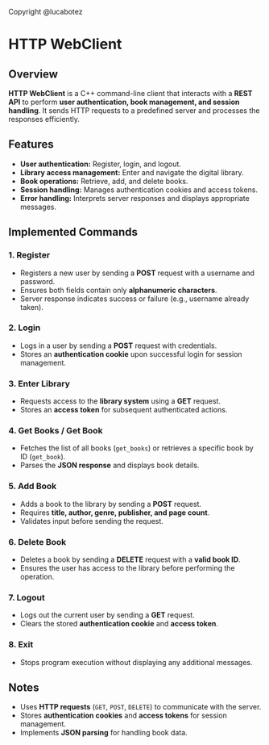 Copyright @lucabotez

# HTTP WebClient

## Overview
**HTTP WebClient** is a C++ command-line client that interacts with a **REST API** to perform **user authentication, book management, and session handling**. It sends HTTP requests to a predefined server and processes the responses efficiently.

## Features
- **User authentication:** Register, login, and logout.
- **Library access management:** Enter and navigate the digital library.
- **Book operations:** Retrieve, add, and delete books.
- **Session handling:** Manages authentication cookies and access tokens.
- **Error handling:** Interprets server responses and displays appropriate messages.

## Implemented Commands

### **1. Register**
- Registers a new user by sending a **POST** request with a username and password.
- Ensures both fields contain only **alphanumeric characters**.
- Server response indicates success or failure (e.g., username already taken).

### **2. Login**
- Logs in a user by sending a **POST** request with credentials.
- Stores an **authentication cookie** upon successful login for session management.

### **3. Enter Library**
- Requests access to the **library system** using a **GET** request.
- Stores an **access token** for subsequent authenticated actions.

### **4. Get Books / Get Book**
- Fetches the list of all books (`get_books`) or retrieves a specific book by ID (`get_book`).
- Parses the **JSON response** and displays book details.

### **5. Add Book**
- Adds a book to the library by sending a **POST** request.
- Requires **title, author, genre, publisher, and page count**.
- Validates input before sending the request.

### **6. Delete Book**
- Deletes a book by sending a **DELETE** request with a **valid book ID**.
- Ensures the user has access to the library before performing the operation.

### **7. Logout**
- Logs out the current user by sending a **GET** request.
- Clears the stored **authentication cookie** and **access token**.

### **8. Exit**
- Stops program execution without displaying any additional messages.

## Notes
- Uses **HTTP requests** (`GET`, `POST`, `DELETE`) to communicate with the server.
- Stores **authentication cookies** and **access tokens** for session management.
- Implements **JSON parsing** for handling book data.
